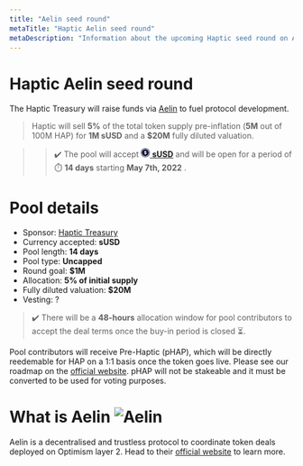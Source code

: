 ```yaml
---
title: "Aelin seed round"
metaTitle: "Haptic Aelin seed round"
metaDescription: "Information about the upcoming Haptic seed round on Aelin.xyz"
---
```


# Haptic Aelin seed round 

The Haptic Treasury will raise funds via [Aelin](https://aelin.xyz) to fuel protocol development.

> Haptic will sell **5%** of the total token supply pre-inflation (**5M** out of 100M HAP) for **1M sUSD** and a **$20M** fully diluted valuation.

>>  ✔️ The pool will accept [![sUSD](https://raw.githubusercontent.com/HapticFinance/assets/8d6f4e31159fb5094ee617917735bad120123269/SynthetixsUSD_16.webp) **sUSD**](https://etherscan.io/token/0x57ab1ec28d129707052df4df418d58a2d46d5f51)  and will be open for a period of  ⏱️ **14 days** starting **May 7th, 2022** .

# Pool details
* Sponsor: [Haptic Treasury](https://etherscan.io/address/0x0000000000000000000000000000000000000000)
* Currency accepted: **sUSD**
* Pool length: **14 days**
* Pool type: **Uncapped**
* Round goal: **$1M** 
* Allocation: **5% of initial supply**
* Fully diluted valuation: **$20M**
* Vesting: ?

> ✔️ There will be a **48-hours** allocation window for pool contributors to accept the deal terms once the buy-in period is closed ⏳. 

Pool contributors will receive Pre-Haptic (pHAP), which will be directly reedemable for HAP on a 1:1 basis once the token goes live. Please see our roadmap on the [official website](https://haptic.finance). pHAP will not be stakeable and it must be converted to be used for voting purposes.


# What is Aelin ![Aelin](https://www.gitbook.com/cdn-cgi/image/width=40,height=40,fit=contain,dpr=1,format=auto/https%3A%2F%2F2008679876-files.gitbook.io%2F~%2Ffiles%2Fv0%2Fb%2Fgitbook-x-prod.appspot.com%2Fo%2Fspaces%252FOQwApGTNnXOhOSDrsvt1%252Ficon%252FKHyQlFHCpMZBrPgCuoy0%252FqbZAa_X-_400x400.jpeg%3Falt%3Dmedia%26token%3D22c1df26-0011-4937-a64e-ce378a21f3a4)

Aelin is a decentralised and trustless protocol to coordinate token deals deployed on Optimism layer 2. Head to their  [official website](https://aelin.xyz) to learn more.
